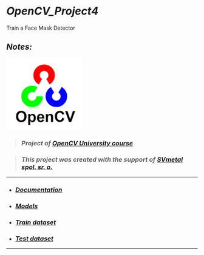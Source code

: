 # ***OpenCV_Project4***

Train a Face Mask Detector


## ***Notes:***

<img src="https://github.com/RadimKozl/OpenCV_Project4/blob/832738cf629a0d6518297f860fd1952e3eaa3143/notebooks/img/OpenCV_logo.png" alt="OpenCV logo" style="width: 200px;"/>

> ### *Project of [OpenCV University course](https://opencv.org/university/computer-vision-and-deep-learning-applications/)* 

> ### *This project was created with the support of [SVmetal spol. sr. o.](https://www.svmetal.cz/cs)*

--------------------------------------------------------

- ### ***[Documentation](https://github.com/RadimKozl/OpenCV_Project4/blob/main/notebooks/notebooks.md)***
- ### ***[Models](https://github.com/RadimKozl/OpenCV_Project4/blob/main/data/models/models.md)***
- ### ***[Train dataset](https://github.com/RadimKozl/OpenCV_Project4/blob/main/data/images/train_images/train_dataset.md)***
- ### ***[Test dataset](https://github.com/RadimKozl/OpenCV_Project4/blob/main/data/images/test_images/test_dataset.md)***

----------------------------------------------------